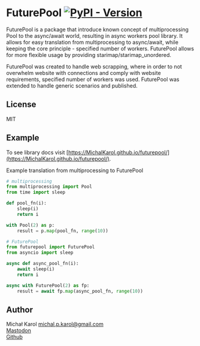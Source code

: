 # FuturePool [![PyPI - Version](https://img.shields.io/pypi/v/futurepool?style=for-the-badge)](https://pypi.org/project/futurepool/)

FuturePool is a package that introduce known concept of multiprocessing Pool to the async/await world, resulting in async workers pool library. It allows for easy translation from multiprocessing to async/await, while keeping the core principle - specified number of workers. FuturePool allows for more flexible usage by providing starimap/starimap_unordered.

FuturePool was created to handle web scrapping, where in order to not overwhelm website with connections and comply with website requirements, specified number of workers was used. FuturePool was extended to handle generic scenarios and published.

## License
MIT

## Example
To see library docs visit [https://MichalKarol.github.io/futurepool/](https://MichalKarol.github.io/futurepool/).

Example translation from multiprocessing to FuturePool

```python
# multiprocessing
from multiprocessing import Pool
from time import sleep

def pool_fn(i):
    sleep(i)
    return i

with Pool(2) as p:
    result = p.map(pool_fn, range(10))
```

```python
# FuturePool
from futurepool import FuturePool
from asyncio import sleep

async def async_pool_fn(i):
    await sleep(i)
    return i

async with FuturePool(2) as fp:
    result = await fp.map(async_pool_fn, range(10))
```

## Author
Michał Karol <michal.p.karol@gmail.com>  
[Mastodon](https://mastodon.pl/@mkarol)  
[Github](https://github.com/MichalKarol)  